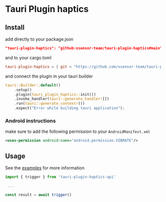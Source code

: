 # Tauri Plugin haptics

## Install

add directly to your package.json

```json
"tauri-plugin-haptics": "github:xsensor-team/tauri-plugin-haptics#main"
```

and to your cargo.toml

```toml
tauri-plugin-haptics = { git = "https://github.com/xsensor-team/tauri-plugin-haptics.git" }
```

and connect the plugin in your tauri builder

```rust
tauri::Builder::default()
    .setup()
    .plugin(tauri_plugin_haptics::init())
    .invoke_handler(tauri::generate_handler![])
    .run(tauri::generate_context!())
    .expect("Error while building tauri application");
```

### Android instructions

make sure to add the following permission to your `AndroidManifest.xml`

```xml
<uses-permission android:name="android.permission.VIBRATE"/>
```

## Usage

See the [examples](https://github.com/xsensor-team/tauri-plugin-haptics/tree/main/examples/tauri-app) for more information

```javascript
import { trigger } from 'tauri-plugin-haptics-api'

 ...

const result = await trigger()
```
